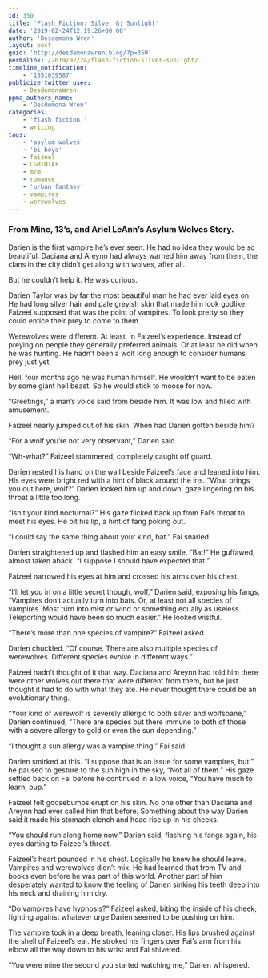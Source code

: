 ```yaml
---
id: 350
title: 'Flash Fiction: Silver &; Sunlight'
date: '2019-02-24T12:19:26+00:00'
author: 'Desdemona Wren'
layout: post
guid: 'http://desdemonawren.blog/?p=350'
permalink: /2019/02/24/flash-fiction-silver-sunlight/
timeline_notification:
    - '1551039587'
publicize_twitter_user:
    - DesdemonaWren
ppma_authors_name:
    - 'Desdemona Wren'
categories:
    - 'flash fiction.'
    - writing
tags:
    - 'asylum wolves'
    - 'bi boys'
    - faizeel
    - LGBTQIA+
    - m/m
    - romance
    - 'urban fantasy'
    - vampires
    - werewolves
---
```


### From Mine, 13’s, and Ariel LeAnn’s Asylum Wolves Story.

Darien is the first vampire he’s ever seen. He had no idea they would be so beautiful. Daciana and Areynn had always warned him away from them, the clans in the city didn’t get along with wolves, after all.

But he couldn’t help it. He was curious.

Darien Taylor was by far the most beautiful man he had ever laid eyes on. He had long silver hair and pale greyish skin that made him look godlike. Faizeel supposed that was the point of vampires. To look pretty so they could entice their prey to come to them.

Werewolves were different. At least, in Faizeel’s experience. Instead of preying on people they generally preferred animals. Or at least he did when he was hunting. He hadn’t been a wolf long enough to consider humans prey just yet.

Hell, four months ago he was human himself. He wouldn’t want to be eaten by some giant hell beast. So he would stick to moose for now.

“Greetings,” a man’s voice said from beside him. It was low and filled with amusement.

Faizeel nearly jumped out of his skin. When had Darien gotten beside him?

“For a wolf you’re not very observant,” Darien said.

“Wh-what?” Faizeel stammered, completely caught off guard.

Darien rested his hand on the wall beside Faizeel’s face and leaned into him. His eyes were bright red with a hint of black around the iris. “What brings you out here, wolf?” Darien looked him up and down, gaze lingering on his throat a little too long.

“Isn’t your kind nocturnal?” His gaze flicked back up from Fai’s throat to meet his eyes. He bit his lip, a hint of fang poking out.

“I could say the same thing about your kind, bat.” Fai snarled.

Darien straightened up and flashed him an easy smile. “Bat!” He guffawed, almost taken aback. “I suppose I should have expected that.”

Faizeel narrowed his eyes at him and crossed his arms over his chest.

“I’ll let you in on a little secret though, wolf,” Darien said, exposing his fangs, “Vampires don’t actually turn into bats. Or, at least not all species of vampires. Most turn into mist or wind or something equally as useless. Teleporting would have been so much easier.” He looked wistful.

“There’s more than one species of vampire?” Faizeel asked.

Darien chuckled. “Of course. There are also multiple species of werewolves. Different species evolve in different ways.”

Faizeel hadn’t thought of it that way. Daciana and Areynn had told him there were other wolves out there that were different from them, but he just thought it had to do with what they ate. He never thought there could be an evolutionary thing.

“Your kind of werewolf is severely allergic to both silver and wolfsbane,” Darien continued, “There are species out there immune to both of those with a severe allergy to gold or even the sun depending.”

“I thought a sun allergy was a vampire thing.” Fai said.

Darien smirked at this. “I suppose that is an issue for some vampires, but.” he paused to gesture to the sun high in the sky, “Not all of them.” His gaze settled back on Fai before he continued in a low voice, “You have much to learn, pup.”

Faizeel felt goosebumps erupt on his skin. No one other than Daciana and Areynn had ever called him that before. Something about the way Darien said it made his stomach clench and head rise up in his cheeks.

“You should run along home now,” Darien said, flashing his fangs again, his eyes darting to Faizeel’s throat.

Faizeel’s heart pounded in his chest. Logically he knew he should leave. Vampires and werewolves didn’t mix. He had learned that from TV and books even before he was part of this world. Another part of him desperately wanted to know the feeling of Darien sinking his teeth deep into his neck and draining him dry.

“Do vampires have hypnosis?” Faizeel asked, biting the inside of his cheek, fighting against whatever urge Darien seemed to be pushing on him.

The vampire took in a deep breath, leaning closer. His lips brushed against the shell of Faizeel’s ear. He stroked his fingers over Fai’s arm from his elbow all the way down to his wrist and Fai shivered.

“You were mine the second you started watching me,” Darien whispered.